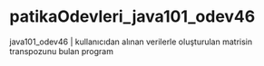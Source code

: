 # patikaOdevleri_java101_odev46
java101_odev46 | kullanıcıdan alınan verilerle oluşturulan matrisin transpozunu bulan program
